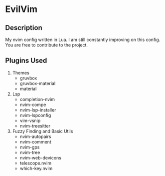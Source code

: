 
# EvilVim

## Description
  My nvim config written in Lua. I am still constantly improving on this config. You are free to contribute to the project.

## Plugins Used

1. Themes
    - gruvbox
    - gruvbox-material
    - material
2. Lsp
    - completion-nvim
    - nvim-compe
    - nvim-lsp-installer
    - nvim-lspconfig
    - vim-vsnip
    - nvim-treesitter
3. Fuzzy Finding and Basic Utils
    - nvim-autopairs
    - nvim-comment
    - nvim-gps
    - nvim-tree
    - nvim-web-devicons
    - telescope.nvim
    - which-key.nvim
